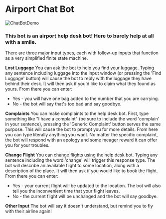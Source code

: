 # Airport Chat Bot

![ChatBotDemo](https://user-images.githubusercontent.com/56622816/132936903-8b7b4731-a5c4-45bd-b180-03682d0bbd1b.gif)

### This bot is an airport help desk bot! Here to barely help at all with a smile.

There are three major input types, each with follow-up inputs that function as a very simplified finite state machine.

**Lost Luggage**
You can ask the bot to help you find your luggage. Typing any sentence including luggage into the input window (or pressing
the 'Find Luggage' button) will cause the bot to reply with the luggage they have behind their desk. It will then ask if you'd like to claim
what they found as yours. From there you can enter:
- Yes - you will have one bag added to the number that you are carrying.
- No - the bot will say that's too bad and say goodbye.

**Complaints**
You can make complaints to the help desk bot. First, type something like "I have a complaint" (be sure to include the word 'complain' in your
sentence), pressing the 'Generic Complaint' button serves the same purpose. This will cause the bot to prompt you for more details. From here you
can type literally anything you want. No matter the specific complaint, the bot will respond with an apology and some meager reward it can offer
you for your troubles.

**Change Flight**
You can change flights using the help desk bot. Typing any sentence including the word 'change' will trigger this response type. The bot will
describe an available flight to some location, along with a description of the place. It will then ask if you would like to book the flight.
From there you can enter:
- Yes - your current flight will be updated to the location. The bot will also tell you the inconvenient time that your flight leaves.
- No - the current flight will be unchanged and the bot will say goodbye.

**Other Input**
The bot will say it doesn't understand, but remind you to fly with their airline again!
